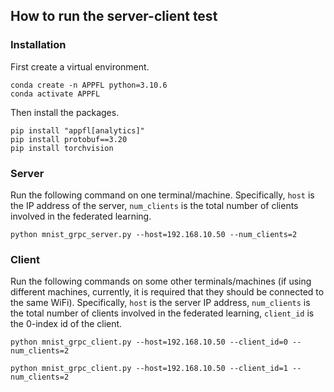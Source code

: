 ## How to run the server-client test

### Installation
First create a virtual environment.
```
conda create -n APPFL python=3.10.6
conda activate APPFL
```
Then install the packages.
```
pip install "appfl[analytics]"
pip install protobuf==3.20
pip install torchvision
```


### Server
Run the following command on one terminal/machine. Specifically, `host` is the IP address of the server, `num_clients` is the total number of clients involved in the federated learning.
```
python mnist_grpc_server.py --host=192.168.10.50 --num_clients=2
```

### Client
Run the following commands on some other terminals/machines (if using different machines, currently, it is required that they should be connected to the same WiFi). Specifically, `host` is the server IP address, `num_clients` is the total number of clients involved in the federated learning, `client_id` is the 0-index id of the client.
```
python mnist_grpc_client.py --host=192.168.10.50 --client_id=0 --num_clients=2
```

```
python mnist_grpc_client.py --host=192.168.10.50 --client_id=1 --num_clients=2
```